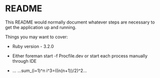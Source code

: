 # README

This README would normally document whatever steps are necessary to get the
application up and running.

Things you may want to cover:

* Ruby version - 3.2.0

* Either foreman start -f Procfile.dev or start each process manually through IDE

* ...
...sum_(i=1)^n i^3=((n(n+1))/2)^2...
